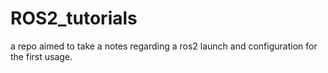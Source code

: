 # ROS2_tutorials
a repo aimed to take a notes regarding a ros2 launch and configuration for the first usage.
